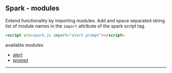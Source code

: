 Spark - modules
---
Extend functionality by importing modules. Add and space separated string list of module names in the `import` attribute of the spark script tag.

```html
<script src=spark.js import="alert prompt"></script>
```

available modules
- [alert](./alert.md)
- [prompt](./prompt.md)

---